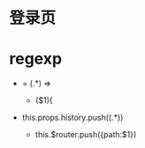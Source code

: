 # 登录页

# regexp
- = (.*) => 
  -  ($1){

- this.props.history.push\((.*)\)
  - this.$router.push({path:$1})